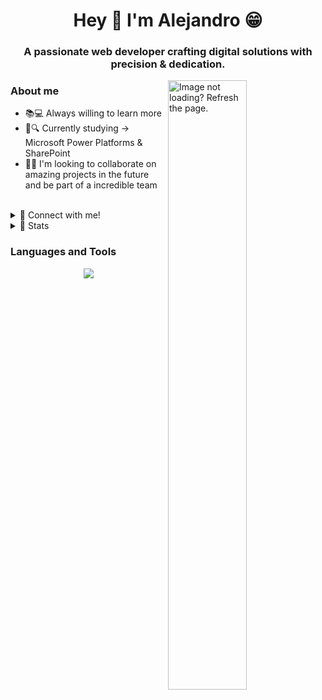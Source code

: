 <h1 align="center">Hey 👋 I'm Alejandro 😁</h1>
<h3 align="center">A passionate web developer crafting digital solutions with precision & dedication.</h3>
<img align="right" width="50%" src="https://i.postimg.cc/J4WcpmBf/alejandropj.png" alt="Image not loading? Refresh the page.">
<h3 align="left">About me</h3>
<ul>
  <li>📚💻 Always willing to learn more</li>
  <li>💙🔍 Currently studying -> Microsoft Power Platforms & SharePoint </li>
  <li>🤝🙌 I'm looking to collaborate on amazing projects in the future and be part of a incredible team</li>
</ul>
<br/>
<details> 
  <summary>📩 Connect with me!</summary>
  <div align="center">
    <a href="https://linkedin.com/in/alejandroparrajimenez" target="blank"><img src="https://img.shields.io/badge/LINKEDIN-000?logo=linkedin&logoColor=white&style=for-the-badge" alt="Linkedin: alejandroparrajimenez" style="vertical-align:center" /></a>
    <a href="mailto:alejandroparrajimenez@outlook.com" target="blank"><img src="https://img.shields.io/badge/EMAIL-000?logo=Microsoft-Outlook&logoColor=white&style=for-the-badge" alt="Email: alejandroparrajimenez@outlook.com" style="vertical-align:center" /></a>
  </div>
</details>
<details> 
  <summary>🤖 Stats</summary>
  <div>
    <p align="center">
      <img src="https://github-readme-stats.vercel.app/api/top-langs/?username=alejandropj&theme=blue_navy&hide_border=false&include_all_commits=false&count_private=false&layout=compact" alt="Stats not loading? Refresh the page.">
      <br/>
    </p>   
  </div>    
</details>
<h3 align="left">Languages and Tools</h3>
<p align="center">
  <a href="">
    <img src="https://skillicons.dev/icons?i=azure,cs,dotnet,aws,angular,react,vue,java" />
  </a>
</p>
